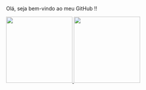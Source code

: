Olá, seja bem-vindo ao meu GitHub !!

<div align="left">
  <a href="https://github.com/alexandremelomartins">
  <img height="180em" src="https://github-readme-stats.vercel.app/api?username=alexandremelomartins&show_icons=true&theme=white&include_all_commits=true&count_private=true"/>
  <img height="180em" src="https://github-readme-stats.vercel.app/api/top-langs/?username=alexandremelomartins&layout=compact&langs_count=7&theme=white"/>
</div>
